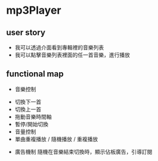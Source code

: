 # mp3Player

## user story
* 我可以透過介面看到專輯裡的音樂列表
* 我可以點擊音樂列表裡面的任一首音樂，進行播放

## functional map

* 音樂控制
+ 切換下一首
+ 切換上一首
+ 拖動音樂時間軸
+ 暫停/開始切換
+ 音量控制
+ 單曲重複播放 / 隨機播放 / 重複播放
* 廣告機制
隨機在音樂結束切換時，顯示佔板廣告，引導訂閱

